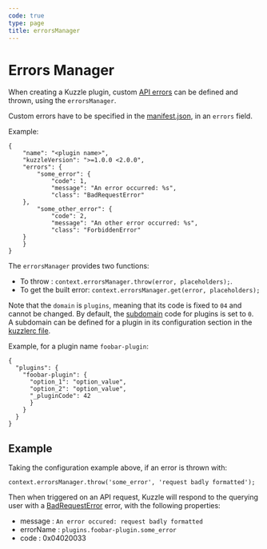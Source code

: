 ```yaml
---
code: true
type: page
title: errorsManager
---
```


# Errors Manager

When creating a Kuzzle plugin, custom [API errors](/core/2/api/essentials/errors/) can be defined and thrown, using the `errorsManager`.

Custom errors have to be specified in the [manifest.json](/core/2/plugins/guides/manual-setup/prerequisites/#manifest-json), in an `errors` field.

Example:
```
{
    "name": "<plugin name>",
    "kuzzleVersion": ">=1.0.0 <2.0.0",
    "errors": {
        "some_error": {
            "code": 1,
            "message": "An error occurred: %s",
            "class": "BadRequestError"
	},
        "some_other_error": {
            "code": 2,
            "message": "An other error occurred: %s",
            "class": "ForbiddenError"
	}
    }
}
```

The `errorsManager` provides two functions:
- To throw : `context.errorsManager.throw(error, placeholders);`.
- To get the built error: `context.errorsManager.get(error, placeholders);`

Note that the `domain` is `plugins`, meaning that its code is fixed to `04` and cannot be changed.
By default, the [subdomain](/core/2/plugins/plugin-context/errors/kuzzleerror/) code for plugins is set to `0`. A subdomain can be defined for a plugin in its configuration section in the [kuzzlerc file](/core/2/plugins/guides/manual-setup/config/). 

Example, for a plugin name `foobar-plugin`:

```
{
  "plugins": {
    "foobar-plugin": {
      "option_1": "option_value",
      "option_2": "option_value",
      "_pluginCode": 42
      }
    }
  }
}
```

## Example

Taking the configuration example above, if an error is thrown with:

`context.errorsManager.throw('some_error', 'request badly formatted');`

Then when triggered on an API request, Kuzzle will respond to the querying user with a [BadRequestError](/core/2/api/essentials/errors/#badrequesterror) error, with the following properties:

- message : `An error occured: request badly formatted`
- errorName : `plugins.foobar-plugin.some_error`
- code : 0x04020033
